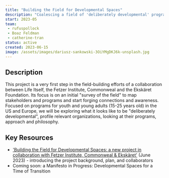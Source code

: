 ```yaml
---
title: "Building the Field for Developmental Spaces"
description: "Coalescing a field of 'deliberately developmental' programs, especially those focused on youth and young adults, in collaboration with the Fetzer Institute, Commonweal and Ekskaret"
start: 2023-05
team: 
 - rufuspollock
 - Boaz Feldman
 - catherine-tran
status: active
created: 2023-06-15
image: /assets/images/dariusz-sankowski-3OiYMgDKJ6k-unsplash.jpg
---
```


## Description

This project is a very first step in the field-building efforts of a collaboration between Life Itself, the Fetzer Institute, Commonweal and the Ekskäret Foundation. Its focus is on an initial "survey of the field" to map stakeholders and programs and start forging connections and awareness.  Focused on programs for youth and young adults (15-25 years old) in the US and Europe, we will be exploring what it looks like to be "deliberately developmental", profile relevant organizations, looking at their programs, approach and philosophy.

## Key Resources

- ['Building the Field for Developmental Spaces: a new project in collaboration with Fetzer Institute, Commonweal & Ekskäret']([url](https://lifeitself.org/blog/building-field-for-developmental-spaces)) (June 2023) - introducing the project background, plan, and collaborators
- Coming soon: a Manifesto in Progress: Developmental Spaces for a Time of Transition





